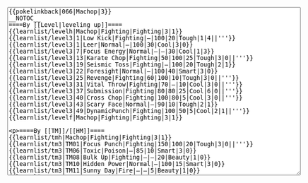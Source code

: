 </p><textarea readonly="" accesskey="," id="wpTextbox1" cols="80" rows="25" style="" class="mw-editfont-monospace" lang="en" dir="ltr" name="wpTextbox1">{{pokelinkback|066|Machop|3}}
__NOTOC__
====By [[Level|leveling up]]====
{{learnlist/levelh|Machop|Fighting|Fighting|3|1}}
{{learnlist/level3|1|Low Kick|Fighting|—|100|20|Tough|1|4||'''}}
{{learnlist/level3|1|Leer|Normal|—|100|30|Cool|3|0}}
{{learnlist/level3|7|Focus Energy|Normal|—|—|30|Cool|1|3}}
{{learnlist/level3|13|Karate Chop|Fighting|50|100|25|Tough|3|0||'''}}
{{learnlist/level3|19|Seismic Toss|Fighting|—|100|20|Tough|2|1}}
{{learnlist/level3|22|Foresight|Normal|—|100|40|Smart|3|0}}
{{learnlist/level3|25|Revenge|Fighting|60|100|10|Tough|3|0||'''}}
{{learnlist/level3|31|Vital Throw|Fighting|70|—|10|Cool|3|0||'''}}
{{learnlist/level3|37|Submission|Fighting|80|80|25|Cool|6|0||'''}}
{{learnlist/level3|40|Cross Chop|Fighting|100|80|5|Cool|3|0||'''}}
{{learnlist/level3|43|Scary Face|Normal|—|90|10|Tough|2|1}}
{{learnlist/level3|49|DynamicPunch|Fighting|100|50|5|Cool|2|1||'''}}
{{learnlist/levelf|Machop|Fighting|Fighting|3|1}}

====By [[TM]]/[[HM]]====
{{learnlist/tmh|Machop|Fighting|Fighting|3|1}}
{{learnlist/tm3|TM01|Focus Punch|Fighting|150|100|20|Tough|3|0||'''}}
{{learnlist/tm3|TM06|Toxic|Poison|—|85|10|Smart|3|0}}
{{learnlist/tm3|TM08|Bulk Up|Fighting|—|—|20|Beauty|1|0}}
{{learnlist/tm3|TM10|Hidden Power|Normal|—|100|15|Smart|3|0}}
{{learnlist/tm3|TM11|Sunny Day|Fire|—|—|5|Beauty|1|0}}
{{learnlist/tm3|TM17|Protect|Normal|—|—|10|Cute|1|0}}
{{learnlist/tm3|TM18|Rain Dance|Water|—|—|5|Tough|1|0}}
{{learnlist/tm3|TM21|Frustration|Normal|—|100|20|Cute|1|0}}
{{learnlist/tm3|TM26|Earthquake|Ground|100|100|10|Tough|1|3}}
{{learnlist/tm3|TM27|Return|Normal|—|100|20|Cute|1|0}}
{{learnlist/tm3|TM28|Dig|Ground|60|100|10|Smart|1|0}}
{{learnlist/tm3|TM31|Brick Break|Fighting|75|100|15|Cool|1|4||'''}}
{{learnlist/tm3|TM32|Double Team|Normal|—|—|15|Cool|2|0}}
{{learnlist/tm3|TM35|Flamethrower|Fire|95|100|15|Beauty|4|0}}
{{learnlist/tm3|TM38|Fire Blast|Fire|120|85|5|Beauty|4|0}}
{{learnlist/tm3|TM39|Rock Tomb|Rock|50|80|10|Smart|3|0}}
{{learnlist/tm3|TM42|Facade|Normal|70|100|20|Cute|2|0}}
{{learnlist/tm3|TM43|Secret Power|Normal|70|100|20|Smart|1|0}}
{{learnlist/tm3|TM44|Rest|Psychic|—|—|10|Cute|2|0}}
{{learnlist/tm3|TM45|Attract|Normal|—|100|15|Cute|2|0}}
{{learnlist/tm3|TM46|Thief|Dark|40|100|10|Tough|1|0}}
{{learnlist/tm3|HM04|Strength|Normal|80|100|15|Tough|2|1}}
{{learnlist/tm3|HM06|Rock Smash|Fighting|20|100|15|Tough|1|0||'''}}
{{learnlist/tmf|Machop|Fighting|Fighting|3|1}}

====By {{pkmn|breeding}}====
{{learnlist/breedh|Machop|Fighting|Fighting|3|1}}
{{learnlist/breed3|{{MSP/3|107|Hitmonchan}}{{MSP/3|237|Hitmontop}}|Counter|Fighting|—|100|20|Tough|2|0}}
{{learnlist/breed3|{{MSP/3|122|Mr. Mime}}|Encore|Normal|—|100|5|Cute|2|0}}
{{learnlist/breed3|{{MSP/3|122|Mr. Mime}}{{MSP/3|125|Electabuzz}}|Light Screen|Psychic|—|—|30|Beauty|1|0}}
{{learnlist/breed3|{{MSP/3|096|Drowzee}}{{MSP/3|097|Hypno}}{{MSP/3|106|Hitmonlee}}{{MSP/3|122|Mr. Mime}}{{MSP/3|307|Meditite}}{{MSP/3|308|Medicham}}|Meditate|Psychic|—|—|40|Beauty|1|0}}
{{learnlist/breed3|{{MSP/3|327|Spinda}}|Rock Slide|Rock|75|90|10|Tough|1|3|*}}
{{learnlist/breed3|{{MSP/3|106|Hitmonlee}}{{MSP/3|237|Hitmontop}}|Rolling Kick|Fighting|60|85|15|Cool|1|3||'''}}
{{learnlist/breed3|{{MSP/3|296|Makuhita}}{{MSP/3|297|Hariyama}}|SmellingSalt|Normal|60|100|10|Smart|2|3}}
{{learnlist/breedf|Machop|Fighting|Fighting|3|1}}

====By [[Move Tutor|tutoring]]====
{{learnlist/tutorh|Machop|Fighting|Fighting|3|1}}
{{learnlist/tutor3|Body Slam|Normal|85|100|15|Tough|1|4|||yes|yes|yes}}
{{learnlist/tutor3|Counter|Fighting|—|100|20|Tough|2|0|||yes|yes|no}}
{{learnlist/tutor3|Double-Edge|Normal|120|100|15|Tough|6|0|||yes|yes|yes}}
{{learnlist/tutor3|DynamicPunch|Fighting|100|50|5|Cool|2|1||'''|no|yes|no}}
{{learnlist/tutor3|Endure|Normal|—|—|10|Tough|2|0|||no|yes|no}}
{{learnlist/tutor3|Fire Punch|Fire|75|100|15|Beauty|4|0|||no|yes|no}}
{{learnlist/tutor3|Ice Punch|Ice|75|100|15|Beauty|4|0|||no|yes|no}}
{{learnlist/tutor3|Mega Kick|Normal|120|75|5|Cool|4|0|||yes|yes|no}}
{{learnlist/tutor3|Mega Punch|Normal|80|85|20|Tough|4|0|||yes|yes|no}}
{{learnlist/tutor3|Metronome|Normal|—|—|10|Cute|3|0|||yes|yes|no}}
{{learnlist/tutor3|Mimic|Normal|—|—|10|Cute|1|0|||yes|yes|yes}}
{{learnlist/tutor3|Mud-Slap|Ground|20|100|10|Cute|2|1|||no|yes|no}}
{{learnlist/tutor3|Rock Slide|Rock|75|90|10|Tough|1|3|||yes|yes|no}}
{{learnlist/tutor3|Seismic Toss|Fighting|—|100|20|Tough|2|1|||yes|yes|yes}}
{{learnlist/tutor3|Sleep Talk|Normal|—|—|10|Cute|3|0|||no|yes|no}}
{{learnlist/tutor3|Snore|Normal|40|100|15|Cute|4|0|||no|yes|no}}
{{learnlist/tutor3|Substitute|Normal|—|—|10|Smart|2|0|||yes|yes|yes}}
{{learnlist/tutor3|Swagger|Normal|—|90|15|Cute|2|0|||no|yes|yes}}
{{learnlist/tutor3|ThunderPunch|Electric|75|100|15|Cool|4|0|||no|yes|no}}
{{learnlist/tutorf|Machop|Fighting|Fighting|3|1}}

[[it:Machop/Mosse apprese in terza generazione]]
[[zh:腕力/第三世代招式表]]

